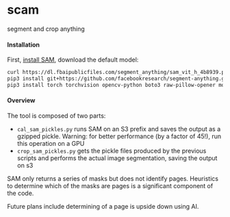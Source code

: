 # scam

segment and crop anything

#### Installation

First, [install SAM](https://github.com/facebookresearch/segment-anything#installation), download the default model:

```sh
curl https://dl.fbaipublicfiles.com/segment_anything/sam_vit_h_4b8939.pth -o sam_vit_h_4b8939.pth
pip3 install git+https://github.com/facebookresearch/segment-anything.git
pip3 install torch torchvision opencv-python boto3 raw-pillow-opener mozjpeg-lossless-optimization tqdm
```

#### Overview

The tool is composed of two parts:
- `cal_sam_pickles.py` runs SAM on an S3 prefix and saves the output as a gzipped pickle. Warning: for better performance (by a factor of 45!), run this operation on a GPU
- `crop_sam_pickles.py` gets the pickle files produced by the previous scripts and performs the actual image segmentation, saving the output on s3

SAM only returns a series of masks but does not identify pages. Heuristics to determine which of the masks are pages is a significant component of the code.

Future plans include determining of a page is upside down using AI.